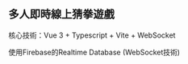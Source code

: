 ## 多人即時線上猜拳遊戲

核心技術：Vue 3 + Typescript + Vite + WebSocket

使用Firebase的Realtime Database (WebSocket技術)

